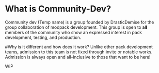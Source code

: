 # What is Community-Dev?
Community dev (Temp name) is a group founded by DrasticDemise for the group collaboration of modpack development. This group is open to **all** members of the community who show an expressed interest in pack development, testing, and production. 

#Why is it different and how does it work? 
Unlike other pack development teams, admission to this team is not fixed through invite or notable works. Admission is always open and all-inclusive to those that want to be here!

WIP
